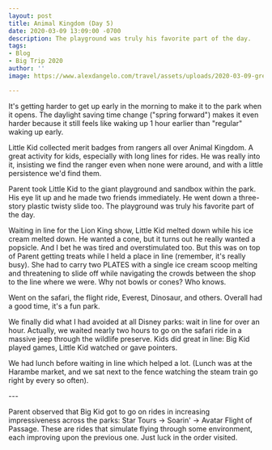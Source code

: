 ```yaml
---
layout: post
title: Animal Kingdom (Day 5)
date: 2020-03-09 13:09:00 -0700
description: The playground was truly his favorite part of the day.
tags:
- Blog
- Big Trip 2020
author: ''
image: https://www.alexdangelo.com/travel/assets/uploads/2020-03-09-green-plastic-buckets.jpg

---
```

It's getting harder to get up early in the morning to make it to the park when it opens. The daylight saving time change ("spring forward") makes it even harder because it still feels like waking up 1 hour earlier than "regular" waking up early.

Little Kid collected merit badges from rangers all over Animal Kingdom. A great activity for kids, especially with long lines for rides. He was really into it, insisting we find the ranger even when none were around, and with a little persistence we'd find them. 

Parent took Little Kid to the giant playground and sandbox within the park. His eye lit up and he made two friends immediately. He went down a three-story plastic twisty slide too. The playground was truly his favorite part of the day.

Waiting in line for the Lion King show, Little Kid melted down while his ice cream melted down. He wanted a cone, but it turns out he really wanted a popsicle. And I bet he was tired and overstimulated too. But this was on top of Parent getting treats while I held a place in line (remember, it's really busy). She had to carry two PLATES with a single ice cream scoop melting and threatening to slide off while navigating the crowds between the shop to the line where we were. Why not bowls or cones? Who knows.

Went on the safari, the flight ride, Everest, Dinosaur, and others. Overall had a good time, it's a fun park.

We finally did what I had avoided at all Disney parks: wait in line for over an hour. Actually, we waited nearly two hours to go on the safari ride in a massive jeep through the wildlife preserve. Kids did great in line: Big Kid played games, Little Kid watched or gave pointers. 

We had lunch before waiting in line which helped a lot. (Lunch was at the Harambe market, and we sat next to the fence watching the steam train go right by every so often).

\---

Parent observed that Big Kid got to go on rides in increasing impressiveness across the parks: Star Tours -> Soarin' -> Avatar Flight of Passage. These are rides that simulate flying through some environment, each improving upon the previous one. Just luck in the order visited.